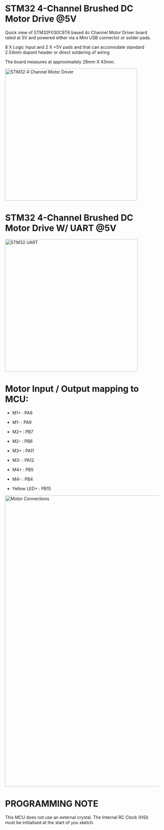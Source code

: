 # STM32 4-Channel Brushed DC Motor Drive @5V

Quick view of STM32F030C8T6 based 4c Channel Motor Driver board rated at 5V and powered either via a Mini USB connector or solder pads.

8 X Logic Input and 2 X +5V pads and that can accomodate standard 2.54mm dupont header or direct soldering of wiring

The board measures at approximately 28mm X 43mm.

<img width="432" alt="STM32 4 Channel Motor Driver" src="https://github.com/gxdeange/STM32-4-Channel-Driver-5V/assets/57690555/3a9d2180-9d7f-478c-9a03-9105e6498f13">

# STM32 4-Channel Brushed DC Motor Drive W/ UART @5V

<img width="434" alt="STM32 UART" src="https://github.com/gxdeange/STM32-4-Channel-Driver-5V/assets/57690555/f6466a39-403e-4256-aa9f-e4c59c417cae">

# Motor Input / Output mapping to MCU:

* M1+ : PA8
* M1- : PA9

* M2+ : PB7
* M2- : PB6

* M3+ : PA11
* M3- : PA12

* M4+ : PB5
* M4- : PB4

* Yellow LED+ : PB15

<img width="953" alt="Motor Connections" src="https://github.com/gxdeange/STM32-4-Channel-Driver-5V/assets/57690555/8585ab62-06de-409f-9982-ed3c28404018">

# PROGRAMMING NOTE

This MCU does not use an external crystal. The Internal RC Clock (HSI) must be initialised at the start of you sketch.
